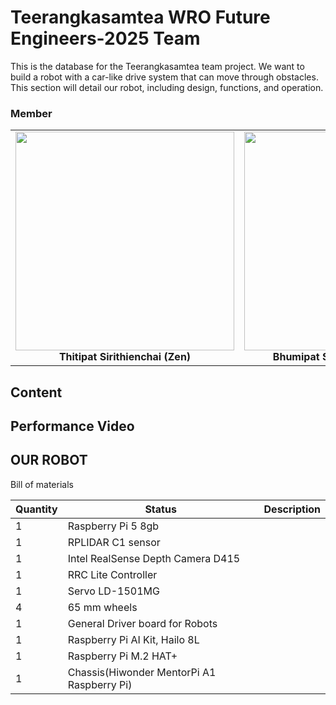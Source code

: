 #  Teerangkasamtea WRO Future Engineers-2025 Team
This is the database for the Teerangkasamtea team project. We want to build a robot with a car-like drive system that can move through obstacles. This section will detail our robot, including  design, functions, and operation.

### Member


<table>
  <tr>
    <td align="center">
      <img src="https://drive.google.com/uc?export=view&id=1fMeTec027H6ggMW932P2X6IZFke-Ucso" height="350" /><br/>
      <b>Thitipat Sirithienchai (Zen)</b>
    </td>
    <td align="center">
      <img src="https://drive.google.com/uc?export=view&id=1AYg6WzgcXvyXyHHYJWzUtNByXyqWuBFd" height="350" /><br/>
      <b>Bhumipat Sirichayanugul (Bhum)</b>
    </td>
    <td align="center">
      <img src="https://drive.google.com/uc?export=view&id=1GWZjl8mqTYcv35-AMe_KGhswpacgvCI1" height="350" /><br/>
      <b>Kittiphot Denkeerati (First)</b>
    </td>
  </tr>
</table>


## Content

## Performance Video








## OUR ROBOT
Bill of materials

| Quantity | Status                             | Description                                                                                                                                             
| ---------| ---------------------------------- | ----------------------------------------------
|  1   |  Raspberry Pi 5 8gb            |             |
|   1     |   RPLIDAR C1 sensor         |               |
|    1    | Intel RealSense Depth Camera D415                   |                          |
|    1    |  RRC Lite Controller        |               |
|    1    | Servo LD-1501MG |  |
|    4    |    65 mm wheels     |            |
|    1    | General Driver board for Robots   |       |
|   1   |    Raspberry Pi AI Kit, Hailo 8L   |   
| 1 | Raspberry Pi M.2 HAT+ |
| 1 | Chassis(Hiwonder MentorPi A1 Raspberry Pi) |
